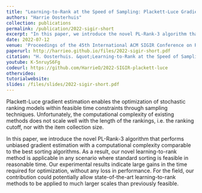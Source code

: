 ```yaml
---
title: "Learning-to-Rank at the Speed of Sampling: Plackett-Luce Gradient Estimation With Minimal Computational Complexity"
authors: "Harrie Oosterhuis"
collection: publications
permalink: /publication/2022-sigir-short
excerpt: "In this paper, we introduce the novel PL-Rank-3 algorithm that performs unbiased gradient estimation with a computational complexity comparable to the best sorting algorithms."
date: 2022-07-12
venue: 'Proceedings of the 45th International ACM SIGIR Conference on Research and Development in Information Retrieval (SIGIR ’22)'
paperurl: http://harrieo.github.io/files/2022-sigir-short.pdf
citation: "H. Oosterhuis. &quot;Learning-to-Rank at the Speed of Sampling: Plackett-Luce Gradient Estimation With Minimal Computational Complexity.&quot; In <i>Proceedings of the 45th International ACM SIGIR Conference on Research and Development in Information Retrieval</i>. ACM, 2022."
youtube: K-5nruyS6Fg
codeurl: https://github.com/HarrieO/2022-SIGIR-plackett-luce
othervideo:
tutorialwebsite: 
slides: /files/slides/2022-sigir-short.pdf
---
```


Plackett-Luce gradient estimation enables the optimization of stochastic ranking models within feasible time constraints through sampling techniques. Unfortunately, the computational complexity of existing methods does not scale well with the length of the rankings, i.e. the ranking cutoff, nor with the item collection size.

In this paper, we introduce the novel PL-Rank-3 algorithm that performs unbiased gradient estimation with a computational complexity comparable to the best sorting algorithms. As a result, our novel learning-to-rank method is applicable in any scenario where standard sorting is feasible in reasonable time. Our experimental results indicate large gains in the time required for optimization, without any loss in performance. For the field, our contribution could potentially allow state-of-the-art learning-to-rank methods to be applied to much larger scales than previously feasible.